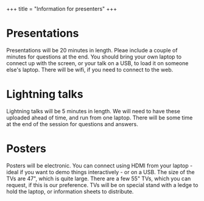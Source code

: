 +++
title = "Information for presenters"
+++


# Presentations

Presentations will be 20 minutes in length. Pleae include a couple of minutes for questions at the end. You should bring your own laptop to connect up with the screen, or your talk on a USB, to load it on someone else's laptop. There will be wifi, if you need to connect to the web.

# Lightning talks

Lightning talks will be 5 minutes in length. We will need to have these uploaded ahead of time, and run from one laptop. There will be some time at the end of the session for questions and answers.

# Posters

Posters will be electronic. You can connect using HDMI from your laptop - ideal if you want to demo things interactively - or on a USB. The size of the TVs are 47", which is quite large. There are a few 55" TVs, which you can request, if this is our preference. TVs will be on special stand with a ledge to hold the laptop, or information sheets to distribute.

